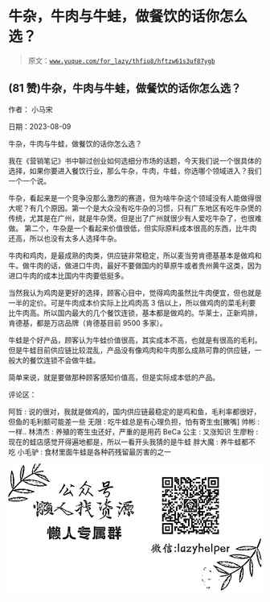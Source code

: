# 牛杂，牛肉与牛蛙，做餐饮的话你怎么选？

> 原文：[`www.yuque.com/for_lazy/thfiu8/hftzw61s3uf87ygb`](https://www.yuque.com/for_lazy/thfiu8/hftzw61s3uf87ygb)



## (81 赞)牛杂，牛肉与牛蛙，做餐饮的话你怎么选？ 

作者： 小马宋 

日期：2023-08-09 

牛杂，牛肉与牛蛙，做餐饮的话你怎么选？ 

我在《营销笔记》书中聊过创业如何选细分市场的话题，今天我们说一个很具体的选择，如果你要进入餐饮行业，那么牛杂，牛肉，牛蛙，你选哪个领域进入？我们一个一个说。 

牛杂，看起来是一个竞争没那么激烈的赛道，但为啥牛杂这个领域没有人能做得很大呢？有几个原因。第一个是大众没有吃牛杂的习惯，只有广东地区有吃牛杂煲的传统，尤其是在广州，就是牛杂煲。但是出了广州就很少有人爱吃牛杂了，也很难做。 第二个，牛杂是一个看起来价值很低，但实际原料成本很高的东西，比牛肉还高，所以也没有太多人选择牛杂。 

牛肉和鸡肉，是最成熟的肉类，供应链非常稳定，所以麦当劳肯德基基本是做鸡和牛。做牛肉的话，做进口牛肉，最好不要做国内的草原牛或者贵州黄牛这类，因为进口牛肉的成本比国内牛肉要低挺多。 

当然我认为鸡肉是更好的选择，顾客心目中，觉得鸡肉虽然比牛肉便宜，但也就是一半的定价。可是牛肉成本价实际上比鸡肉高 3 倍以上，所以做鸡肉的菜毛利要比牛肉高。所以国内最大的几个餐饮连锁，基本都是做鸡的。华莱士，正新鸡排，肯德基，都是万店品牌（肯德基目前 9500 多家）。 

牛蛙是个好产品，顾客认为牛蛙价值很高，其实成本不高，也就是有很高的毛利。但是牛蛙目前供应链比较混乱，产品没有像鸡肉和牛肉那么成熟可靠的供应链，一般大的餐饮连锁不会做牛蛙。 

简单来说，就是要做那种顾客感知价值高，但是实际成本低的产品。 

评论区： 

阿哲 : 说的很对，我就是做鸡的，国内供应链最稳定的是鸡和鱼，毛利率都很好，但鱼的毛利额可能差一些 无限 : 吃牛蛙总是有心理负担，怕有寄生虫[撇嘴] 帅彬 : 一样.. 林清杰 : 养殖的寄生虫还好，严重的是用药 BeCa 公主 : 又涨知识 生廖粉 : 现在的蛙店感觉开得遍地都是，所以一看开头我猜的是牛蛙 胖大魔 : 养牛蛙都不吃 小毛驴 : 食材里面牛蛙是各种药残留最厉害的之一 

![](img/894d30a529e7c37bcd3392323c99941c.png) 